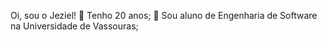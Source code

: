Oi, sou o Jeziel!
📆 Tenho 20 anos;
📌 Sou aluno de Engenharia de Software na Universidade de Vassouras;
